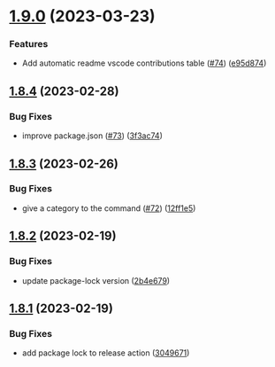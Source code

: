 # [1.9.0](https://github.com/jeronimoek/color-picker-universal/compare/v1.8.4...v1.9.0) (2023-03-23)


### Features

* Add automatic readme vscode contributions table ([#74](https://github.com/jeronimoek/color-picker-universal/issues/74)) ([e95d874](https://github.com/jeronimoek/color-picker-universal/commit/e95d874d3367dc528c6bbaec63dfda139ed11ec1))



## [1.8.4](https://github.com/jeronimoek/color-picker-universal/compare/v1.8.3...v1.8.4) (2023-02-28)


### Bug Fixes

* improve package.json ([#73](https://github.com/jeronimoek/color-picker-universal/issues/73)) ([3f3ac74](https://github.com/jeronimoek/color-picker-universal/commit/3f3ac74e9ae1ce5a47ce637bc566a8a4c520ed3f))



## [1.8.3](https://github.com/jeronimoek/color-picker-universal/compare/v1.8.2...v1.8.3) (2023-02-26)


### Bug Fixes

* give a category to the command ([#72](https://github.com/jeronimoek/color-picker-universal/issues/72)) ([12ff1e5](https://github.com/jeronimoek/color-picker-universal/commit/12ff1e5f38cba12397e3a121d9c5fe800d0e5366))



## [1.8.2](https://github.com/jeronimoek/color-picker-universal/compare/v1.8.1...v1.8.2) (2023-02-19)


### Bug Fixes

* update package-lock version ([2b4e679](https://github.com/jeronimoek/color-picker-universal/commit/2b4e679fe44ce795d916290b51185811ef1d06f0))



## [1.8.1](https://github.com/jeronimoek/color-picker-universal/compare/v1.8.0...v1.8.1) (2023-02-19)


### Bug Fixes

* add package lock to release action ([3049671](https://github.com/jeronimoek/color-picker-universal/commit/304967107d6733e6ccf380905a274cadf70bb526))



